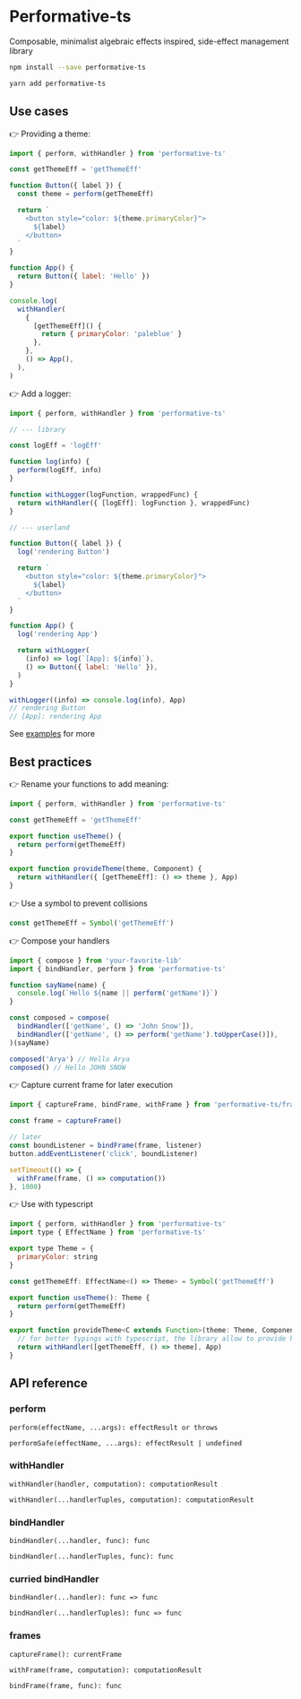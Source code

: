 # Performative-ts

Composable, minimalist algebraic effects inspired, side-effect management library

```sh
npm install --save performative-ts
```

```sh
yarn add performative-ts
```

## Use cases

👉 Providing a theme:

```js
import { perform, withHandler } from 'performative-ts'

const getThemeEff = 'getThemeEff'

function Button({ label }) {
  const theme = perform(getThemeEff)

  return `
    <button style="color: ${theme.primaryColor}">
      ${label}
    </button>
  `
}

function App() {
  return Button({ label: 'Hello' })
}

console.log(
  withHandler(
    {
      [getThemeEff]() {
        return { primaryColor: 'paleblue' }
      },
    },
    () => App(),
  ),
)
```

👉 Add a logger:

```js
import { perform, withHandler } from 'performative-ts'

// --- library

const logEff = 'logEff'

function log(info) {
  perform(logEff, info)
}

function withLogger(logFunction, wrappedFunc) {
  return withHandler({ [logEff]: logFunction }, wrappedFunc)
}

// --- userland

function Button({ label }) {
  log('rendering Button')

  return `
    <button style="color: ${theme.primaryColor}">
      ${label}
    </button>
  `
}

function App() {
  log('rendering App')

  return withLogger(
    (info) => log(`[App]: ${info}`),
    () => Button({ label: 'Hello' }),
  )
}

withLogger((info) => console.log(info), App)
// rendering Button
// [App]: rendering App
```

See [examples](https://github.com/fuunnx/performative-ts/tree/main/examples) for more

## Best practices

👉 Rename your functions to add meaning:

```js
import { perform, withHandler } from 'performative-ts'

const getThemeEff = 'getThemeEff'

export function useTheme() {
  return perform(getThemeEff)
}

export function provideTheme(theme, Component) {
  return withHandler({ [getThemeEff]: () => theme }, App)
}
```

👉 Use a symbol to prevent collisions

```js
const getThemeEff = Symbol('getThemeEff')
```

👉 Compose your handlers

```js
import { compose } from 'your-favorite-lib'
import { bindHandler, perform } from 'performative-ts'

function sayName(name) {
  console.log(`Hello ${name || perform('getName')}`)
}

const composed = compose(
  bindHandler(['getName', () => 'John Snow']),
  bindHandler(['getName', () => perform('getName').toUpperCase()]),
)(sayName)

composed('Arya') // Hello Arya
composed() // Hello JOHN SNOW
```

👉 Capture current frame for later execution

```js
import { captureFrame, bindFrame, withFrame } from 'performative-ts/frame'

const frame = captureFrame()

// later
const boundListener = bindFrame(frame, listener)
button.addEventListener('click', boundListener)

setTimeout(() => {
  withFrame(frame, () => computation())
}, 1000)
```

👉 Use with typescript

```js
import { perform, withHandler } from 'performative-ts'
import type { EffectName } from 'performative-ts'

export type Theme = {
  primaryColor: string
}

const getThemeEff: EffectName<() => Theme> = Symbol('getThemeEff')

export function useTheme(): Theme {
  return perform(getThemeEff)
}

export function provideTheme<C extends Function>(theme: Theme, Component: C): C {
  // for better typings with typescript, the library allow to provide handlers as tuples
  return withHandler([getThemeEff, () => theme], App)
}
```

## API reference

### perform

`perform(effectName, ...args): effectResult or throws`

`performSafe(effectName, ...args): effectResult | undefined`

### withHandler

`withHandler(handler, computation): computationResult`

`withHandler(...handlerTuples, computation): computationResult`

### bindHandler

`bindHandler(...handler, func): func`

`bindHandler(...handlerTuples, func): func`

### curried bindHandler

`bindHandler(...handler): func => func`

`bindHandler(...handlerTuples): func => func`

### frames

`captureFrame(): currentFrame`

`withFrame(frame, computation): computationResult`

`bindFrame(frame, func): func`
